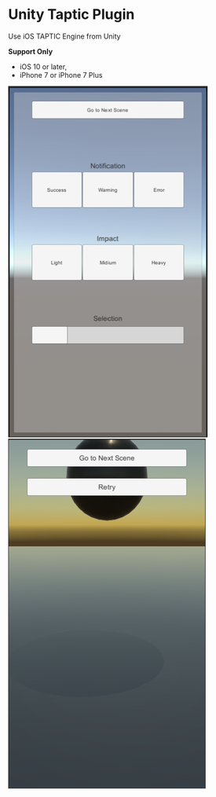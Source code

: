 Unity Taptic Plugin
===

Use iOS TAPTIC Engine from Unity

__Support Only__  

- iOS 10 or later,  
- iPhone 7 or iPhone 7 Plus

![](image/capture1.png)
![](image/capture2.png)